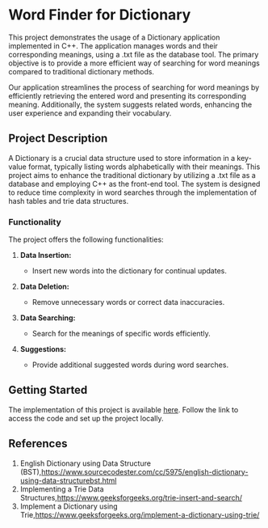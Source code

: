 # Word Finder for Dictionary

This project demonstrates the usage of a Dictionary application implemented in C++. The application manages words and their corresponding meanings, using a .txt file as the database tool. The primary objective is to provide a more efficient way of searching for word meanings compared to traditional dictionary methods.

Our application streamlines the process of searching for word meanings by efficiently retrieving the entered word and presenting its corresponding meaning. Additionally, the system suggests related words, enhancing the user experience and expanding their vocabulary.


## Project Description
A Dictionary is a crucial data structure used to store information in a key-value format, typically listing words alphabetically with their meanings. This project aims to enhance the traditional dictionary by utilizing a .txt file as a database and employing C++ as the front-end tool. The system is designed to reduce time complexity in word searches through the implementation of hash tables and trie data structures.

### Functionality
The project offers the following functionalities:

1. **Data Insertion:**
   - Insert new words into the dictionary for continual updates.

2. **Data Deletion:**
   - Remove unnecessary words or correct data inaccuracies.

3. **Data Searching:**
   - Search for the meanings of specific words efficiently.

4. **Suggestions:**
   - Provide additional suggested words during word searches.

## Getting Started
The implementation of this project is available [here](https://1drv.ms/f/s!AvgohQFkZ3gHkm0DWWL1Q6CDxSof). Follow the link to access the code and set up the project locally.

## References
1. English Dictionary using Data Structure (BST),https://www.sourcecodester.com/cc/5975/english-dictionary-using-data-structurebst.html
2. Implementing a Trie Data Structures,https://www.geeksforgeeks.org/trie-insert-and-search/
3. Implement a Dictionary using Trie,https://www.geeksforgeeks.org/implement-a-dictionary-using-trie/
  
